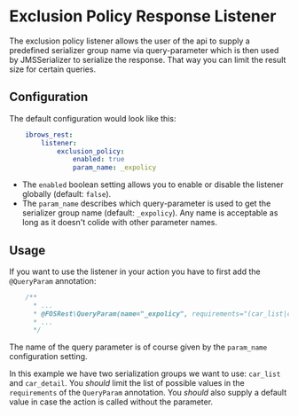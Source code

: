 Exclusion Policy Response Listener
==================================

The exclusion policy listener allows the user of the api to supply a predefined serializer group name via
query-parameter which is then used by JMSSerializer to serialize the response. That way you can limit
the result size for certain queries.

Configuration
-------------

The default configuration would look like this: 

```yml
    ibrows_rest:
        listener:
            exclusion_policy:
                enabled: true
                param_name: _expolicy
```                
                
 - The `enabled` boolean setting allows you to enable or disable the listener globally (default: `false`). 
 - The `param_name` describes which query-parameter is used to get the serializer group name (default: `_expolicy`). 
   Any name is acceptable as long as it doesn't colide with other parameter names.
 
Usage
-----
 
If you want to use the listener in your action you have to first add the `@QueryParam` annotation:
 
```php
    /**
      * ...
      * @FOSRest\QueryParam(name="_expolicy", requirements="(car_list|car_detail)", default="car_list", strict=true, description="Serialization group")
      * ...
      */
```
      
The name of the query parameter is of course given by the `param_name` configuration setting. 
      
In this example we have two serialization groups we want to use: `car_list` and `car_detail`. You *should* limit the 
list of possible values in the `requirements` of the `QueryParam` annotation. You *should* also supply a default value
in case the action is called without the parameter.